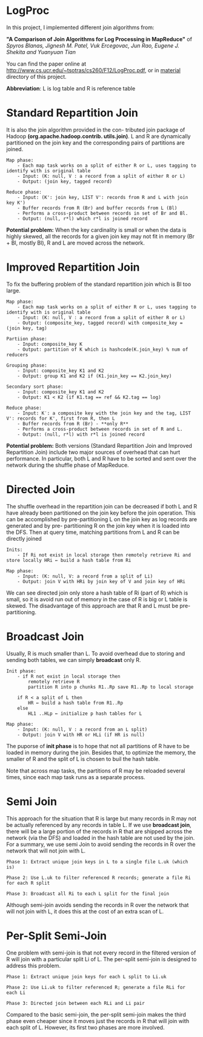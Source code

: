 LogProc
=======
In this project, I implemented different join algorithms from: 

**"A Comparison of Join Algorithms for Log Processing in MapReduce"** of *Spyros Blanas, Jignesh M. Patel, Vuk Ercegovac, Jun Rao, Eugene J. Shekita and Yuanyuan Tian*

You can find the paper online at http://www.cs.ucr.edu/~tsotras/cs260/F12/LogProc.pdf, or in [material](/material) directory of this project.

**Abbreviation**: L is log table and R is reference table

Standard Repartition Join
=======
It is also the join algorithm provided in the con- tributed join package of Hadoop **(org.apache.hadoop.contrib. utils.join)**. L and R are dynamically partitioned on the join key and the corresponding pairs of partitions are joined. 

	Map phase: 
		- Each map task works on a split of either R or L, uses tagging to identify with is original table
		- Input: (K: null, V : a record from a split of either R or L)
		- Output: (join key, tagged record)

	Reduce phase:
		- Input: (K': join key, LIST V': records from R and L with join key K')
		- Buffer records from R (Br) and buffer records from L (Bl)
		- Performs a cross-product between records in set of Br and Bl.
		- Output: (null, r*l) which r*l is joined record

**Potential problem:** When the key cardinality is small or when the data is highly skewed, all the records for a given join key may not fit in memory (Br + Bl, mostly Bl), R and L are moved across the network.

Improved Repartition Join
=======
To fix the buffering problem of the standard repartition join which is Bl too large.

	Map phase: 
		- Each map task works on a split of either R or L, uses tagging to identify with is original table
		- Input: (K: null, V : a record from a split of either R or L)
		- Output: (composite_key, tagged record) with composite_key = (join key, tag)

	Partiion phase: 
		- Input: composite_key K
		- Output: partition of K which is hashcode(K.join_key) % num of reducers

	Grouping phase: 
		- Input: composite_key K1 and K2
		- Output: group K1 and K2 if (K1.join_key == K2.join_key)

	Secondary sort phase:
		- Input: composite_key K1 and K2
		- Output: K1 < K2 (if K1.tag == ref && K2.tag == log)

	Reduce phase:
		- Input: K′: a composite key with the join key and the tag, LIST V': records for K', first from R, then L
		- Buffer records from R (Br) - **only R**
		- Performs a cross-product between records in set of R and L.
		- Output: (null, r*l) with r*l is joined record

**Potential problem:** Both versions (Standard Repartition Join and Improved Repartition Join) include two major sources of overhead that can hurt performance. In particular, both L and R have to be sorted and sent over the network during the shuffle phase of MapReduce.

Directed Join
=======
The shuffle overhead in the repartition join can be decreased if both L and R have already been partitioned on the join key before the join operation. This can be accomplished by pre-partitioning L on the join key as log records are generated and by pre- partitioning R on the join key when it is loaded into the DFS. Then at query time, matching partitions from L and R can be directly joined
	
	Inits:
		- If Ri not exist in local storage then remotely retrieve Ri and store locally HRi ← build a hash table from Ri

	Map phase: 
		- Input: (K: null, V: a record from a split of Li)
		- Output: join V with HRi by join key of V and join key of HRi

We can see directed join only store a hash table of Ri (part of R) which is small, so it is avoid run out of memory in the case of R is big or L table is skewed. The disadvantage of this approach are that R and L must be pre-partitioning.

Broadcast Join
=======
Usually, R is much smaller than L. To avoid overhead due to storing and sending both tables, we can simply **broadcast** only R.
	
	Init phase:
		- if R not exist in local storage then
			remotely retrieve R
			partition R into p chunks R1..Rp save R1..Rp to local storage

		if R < a split of L then
			HR ← build a hash table from R1..Rp
		else
			HL1 ..HLp ← initialize p hash tables for L

	Map phase: 
		- Input: (K: null, V : a record from an L split)
		- Output: join V with HR or HLi (if HR is null)

The puporse of **init phase** is to hope that not all partitions of R have to be loaded in memory during the join. Besides that, to optimize the memory, the smaller of R and the split of L is chosen to buil the hash table. 

Note that across map tasks, the partitions of R may be reloaded several times, since each map task runs as a separate process.

Semi Join
=======
This approach for the situation that R is large but many records in R may not be actually referenced by any records in table L. If we use **broadcast join**, there will be a large portion of the records in R that are shipped across the network (via the DFS) and loaded in the hash table are not used by the join. For a summary, we use semi Join to avoid sending the records in R over the network that will not join with L.

	Phase 1: Extract unique join keys in L to a single file L.uk (which is)

	Phase 2: Use L.uk to filter referenced R records; generate a file Ri for each R split

	Phase 3: Broadcast all Ri to each L split for the final join

Although semi-join avoids sending the records in R over the network that will not join with L, it does this at the cost of an extra scan of L.

Per-Split Semi-Join
=======
One problem with semi-join is that not every record in the filtered version of R will join with a particular split Li of L. The per-split semi-join is designed to address this problem.

	Phase 1: Extract unique join keys for each L split to Li.uk

	Phase 2: Use Li.uk to filter referenced R; generate a file RLi for each Li

	Phase 3: Directed join between each RLi and Li pair

Compared to the basic semi-join, the per-split semi-join makes the third phase even cheaper since it moves just the records in R that will join with each split of L. However, its first two phases are more involved.
